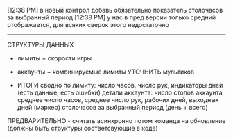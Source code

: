 [12:38 PM] в новый контрол добавь обязательно показатель столочасов за выбранный период
[12:38 PM] у нас в пред версии только средний отображается, для всяких сверок этого недостаточно


--------------------------------------------------------------------
СТРУКТУРЫ ДАННЫХ
- лимиты + скорости игры
- аккаунты + комбинируемые лимиты УТОЧНИТЬ мультиков
 
- ИТОГИ
    сводно по лимиту: число часов, число рук, индикаторы дней (есть данные, есть ошибки)
    детали аккаунта: число столов аккаунта, 
                     среднее число часов, 
                     среднее число рук, 
                     рабочих дней, 
                     выходных дней (маркер)
                     столочасов за выбранный период (день + всего)


ПРЕДВАРИТЕЛЬНО - считать асинхронно потом команда на обновление (должны быть структуры соответсвующие в коде)